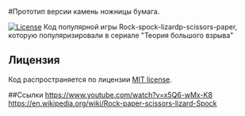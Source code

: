 #Прототип версии камень ножницы бумага.

[![License](https://poser.pugx.org/laravel/framework/license.svg)](https://packagist.org/packages/laravel/framework)
Код популярной игры Rock-spock-lizardp-scissors-paper, которую популяризировали в
сериале "Теория большого взрыва"

## Лицензия
Код распространяется по лицензии [MIT license](http://opensource.org/licenses/MIT).

##Ссылки
https://www.youtube.com/watch?v=x5Q6-wMx-K8
https://en.wikipedia.org/wiki/Rock-paper-scissors-lizard-Spock
